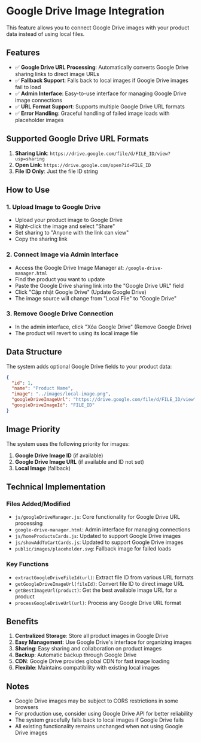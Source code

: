 # Google Drive Image Integration

This feature allows you to connect Google Drive images with your product data instead of using local files.

## Features

- ✅ **Google Drive URL Processing**: Automatically converts Google Drive sharing links to direct image URLs
- ✅ **Fallback Support**: Falls back to local images if Google Drive images fail to load
- ✅ **Admin Interface**: Easy-to-use interface for managing Google Drive image connections
- ✅ **URL Format Support**: Supports multiple Google Drive URL formats
- ✅ **Error Handling**: Graceful handling of failed image loads with placeholder images

## Supported Google Drive URL Formats

1. **Sharing Link**: `https://drive.google.com/file/d/FILE_ID/view?usp=sharing`
2. **Open Link**: `https://drive.google.com/open?id=FILE_ID`
3. **File ID Only**: Just the file ID string

## How to Use

### 1. Upload Image to Google Drive
- Upload your product image to Google Drive
- Right-click the image and select "Share"
- Set sharing to "Anyone with the link can view"
- Copy the sharing link

### 2. Connect Image via Admin Interface
- Access the Google Drive Image Manager at: `/google-drive-manager.html`
- Find the product you want to update
- Paste the Google Drive sharing link into the "Google Drive URL" field
- Click "Cập nhật Google Drive" (Update Google Drive)
- The image source will change from "Local File" to "Google Drive"

### 3. Remove Google Drive Connection
- In the admin interface, click "Xóa Google Drive" (Remove Google Drive)
- The product will revert to using its local image file

## Data Structure

The system adds optional Google Drive fields to your product data:

```json
{
  "id": 1,
  "name": "Product Name",
  "image": "../images/local-image.png",
  "googleDriveImageUrl": "https://drive.google.com/file/d/FILE_ID/view",
  "googleDriveImageId": "FILE_ID"
}
```

## Image Priority

The system uses the following priority for images:
1. **Google Drive Image ID** (if available)
2. **Google Drive Image URL** (if available and ID not set)
3. **Local Image** (fallback)

## Technical Implementation

### Files Added/Modified

- `js/googleDriveManager.js`: Core functionality for Google Drive URL processing
- `google-drive-manager.html`: Admin interface for managing connections
- `js/homeProductsCards.js`: Updated to support Google Drive images
- `js/showAddToCartCards.js`: Updated to support Google Drive images
- `public/images/placeholder.svg`: Fallback image for failed loads

### Key Functions

- `extractGoogleDriveFileId(url)`: Extract file ID from various URL formats
- `getGoogleDriveImageUrl(fileId)`: Convert file ID to direct image URL
- `getBestImageUrl(product)`: Get the best available image URL for a product
- `processGoogleDriveUrl(url)`: Process any Google Drive URL format

## Benefits

1. **Centralized Storage**: Store all product images in Google Drive
2. **Easy Management**: Use Google Drive's interface for organizing images
3. **Sharing**: Easy sharing and collaboration on product images
4. **Backup**: Automatic backup through Google Drive
5. **CDN**: Google Drive provides global CDN for fast image loading
6. **Flexible**: Maintains compatibility with existing local images

## Notes

- Google Drive images may be subject to CORS restrictions in some browsers
- For production use, consider using Google Drive API for better reliability
- The system gracefully falls back to local images if Google Drive fails
- All existing functionality remains unchanged when not using Google Drive images